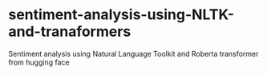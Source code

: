 # sentiment-analysis-using-NLTK-and-tranaformers
Sentiment analysis using Natural Language Toolkit and Roberta transformer from hugging face
